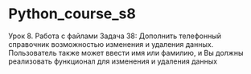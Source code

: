 # Python_course_s8
Урок 8. Работа с файлами
Задача 38: Дополнить телефонный справочник возможностью изменения и удаления данных.
Пользователь также может ввести имя или фамилию, и Вы должны реализовать функционал для изменения и удаления данных
